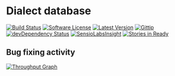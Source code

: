 Dialect database 
=======================

[![Build Status](https://travis-ci.org/Tjoosten/laravel.svg?branch=master)](https://travis-ci.org/Tjoosten/laravel)
[![Software License](https://img.shields.io/badge/license-MIT-brightgreen.svg?style=flat)](LICENSE)
[![Latest Version](https://img.shields.io/github/tag/Tjoosten/laravel.svg?style=flat&label=release)](https://github.com/tjoosten/laravel/tags)
[![Gittip](http://img.shields.io/gratipay/Tjoosten.svg)](https://www.gittip.com/Tjoosten/)
[![devDependency Status](https://img.shields.io/david/dev/Tjoosten/laravel.svg?style=flat)](https://david-dm.org/Tjoosten/laravel#info=devDependencies)
[![SensioLabsInsight](https://insight.sensiolabs.com/projects/96617297-b75d-447f-86c3-f80d280633ed/mini.png)](https://insight.sensiolabs.com/projects/96617297-b75d-447f-86c3-f80d280633ed)
[![Stories in Ready](https://badge.waffle.io/Tjoosten/laravel.png?label=ready&title=Ready)](https://waffle.io/Tjoosten/laravel)

## Bug fixing activity 
[![Throughput Graph](https://graphs.waffle.io/tjoosten/laravel/throughput.svg)](https://waffle.io/tjoosten/laravel/metrics)